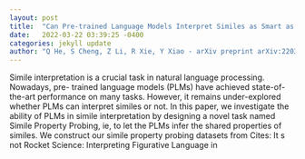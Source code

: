 ```yaml
---
layout: post
title:  "Can Pre-trained Language Models Interpret Similes as Smart as Human?"
date:   2022-03-22 03:39:25 -0400
categories: jekyll update
author: "Q He, S Cheng, Z Li, R Xie, Y Xiao - arXiv preprint arXiv:2203.08452, 2022"
---
```

Simile interpretation is a crucial task in natural language processing. Nowadays, pre- trained language models (PLMs) have achieved state-of-the-art performance on many tasks. However, it remains under-explored whether PLMs can interpret similes or not. In this paper, we investigate the ability of PLMs in simile interpretation by designing a novel task named Simile Property Probing, ie, to let the PLMs infer the shared properties of similes. We construct our simile property probing datasets from Cites: It s not Rocket Science: Interpreting Figurative Language in